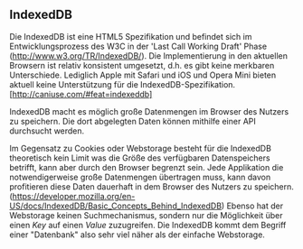 ## IndexedDB

Die IndexedDB ist eine HTML5 Spezifikation und befindet sich im Entwicklungsprozess des W3C in der 'Last Call Working Draft' Phase (http://www.w3.org/TR/IndexedDB/). Die Implementierung in den aktuellen Browsern ist relativ konsistent umgesetzt, d.h. es gibt keine merkbaren Unterschiede. Lediglich Apple mit Safari und iOS und Opera Mini bieten aktuell keine Unterstützung für die IndexedDB-Spezifikation.[http://caniuse.com/#feat=indexeddb]

IndexedDB macht es möglich große Datenmengen im Browser des Nutzers zu speichern. Die dort abgelegten Daten können mithilfe einer API durchsucht werden.

Im Gegensatz zu Cookies oder Webstorage besteht für die IndexedDB theoretisch kein Limit was die Größe des verfügbaren Datenspeichers betrifft, kann aber durch den Browser begrenzt sein. Jede Applikation die notwendigerweise große Datenmengen übertragen muss, kann davon profitieren diese Daten dauerhaft in dem Browser des Nutzers zu speichern.(https://developer.mozilla.org/en-US/docs/IndexedDB/Basic_Concepts_Behind_IndexedDB) Ebenso hat der Webstorage keinen Suchmechanismus, sondern nur die Möglichkeit über einen *Key* auf einen *Value*
zuzugreifen. Die IndexedDB kommt dem Begriff einer "Datenbank" also sehr viel näher als der einfache Webstorage.
